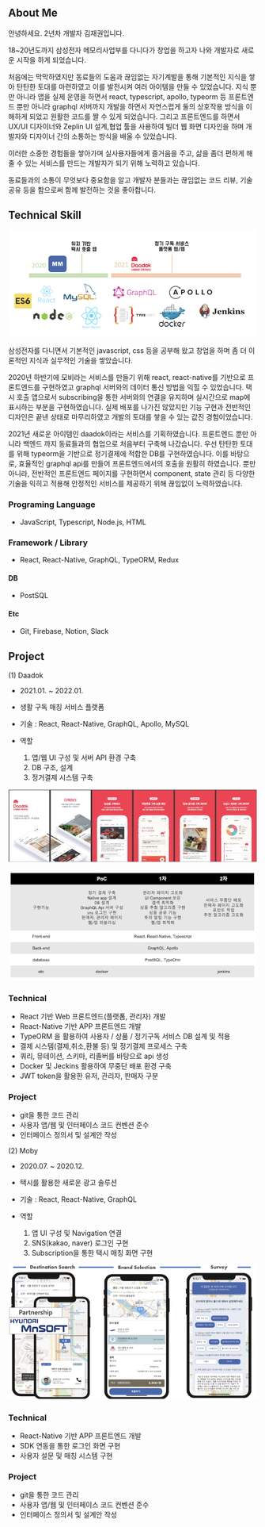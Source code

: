 ## About Me

안녕하세요. 2년차 개발자 김재권입니다.

18~20년도까지 삼성전자 메모리사업부를 다니다가 창업을 하고자 나와 개발자로 새로운 시작을 하게 되었습니다.

처음에는 막막하였지만 동료들의 도움과 끊임없는 자기계발을 통해 기본적인 지식을 쌓아 탄탄한 토대를 마련하였고 이를 발전시켜 여러 아이템을 만들 수 있었습니다. 지식 뿐만 아니라 앱을 실제 운영을 하면서 react, typescript, apollo, typeorm 등 프론트엔드 뿐만 아니라 graphql 서버까지 개발을 하면서 자연스럽게 둘의 상호작용 방식을 이해하게 되었고 원활한 코드를 짤 수 있게 되었습니다. 그리고 프론트엔드를 하면서 UX/UI 디자이너와 Zeplin UI 설계,협업 툴을 사용하여 빌더 웹 화면 디자인을 하며 개발자와 디자이너 간의 소통하는 방식을 배울 수 있었습니다.

이러한 소중한 경험들을 쌓아가며 실사용자들에게 즐거움을 주고, 삶을 좀더 편하게 해줄 수 있는 서비스를 만드는 개발자가 되기 위해 노력하고 있습니다.

동료들과의 소통이 무엇보다 중요함을 알고 개발자 분들과는 끊임없는 코드 리뷰, 기술 공유 등을 함으로써 함께 발전하는 것을 좋아합니다.


## Technical Skill

![Skill](./image/doodo.png)

삼성전자를 다니면서 기본적인 javascript, css 등을 공부해 왔고 창업을 하며 좀 더 이론적인 지식과 실무적인 기술을 쌓았습니다.

2020년 하반기에 모비라는 서비스를 만들기 위해 react, react-native를 기반으로 프론트엔드를 구현하였고 graphql 서버와의 데이터 통신 방법을 익힐 수 있었습니다. 택시 호출 앱으로서 subscribing을 통한 서버와의 연결을 유지하며 실시간으로 map에 표시하는 부분을 구현하였습니다. 실제 배포를 나가진 않았지만 기능 구현과 전반적인 디자인은 끝낸 상태로 마무리하였고 개발의 토대를 쌓을 수 있는 값진 경험이었습니다.

2021년 새로운 아이템인 daadok이라는 서비스를 기획하였습니다. 프론트엔드 뿐만 아니라 백엔드 까지 동료들과의 협업으로 처음부터 구축해 나갔습니다. 우선 탄탄한 토대를 위해 typeorm을 기반으로 정기결제에 적합한 DB를 구현하였습니다. 이를 바탕으로, 효율적인 graphql api를 만들어 프론트엔드에서의 호출을 원활히 하였습니다. 뿐만 아니라, 전반적인 프론트엔드 페이지를 구현하면서 component, state 관리 등 다양한 기술을 익히고 적용해 안정적인 서비스를 제공하기 위해 끊임없이 노력하였습니다.

### Programing Language
  - JavaScript, Typescript, Node.js, HTML

### Framework / Library
  - React, React-Native, GraphQL, TypeORM, Redux

#### DB
  - PostSQL

#### Etc
  - Git, Firebase, Notion, Slack


## Project

(1) Daadok

- 2021.01. ~ 2022.01.

- 생활 구독 매칭 서비스 플랫폼

- 기술 : React, React-Native, GraphQL, Apollo, MySQL

- 역할
    1. 앱/웹 UI 구성 및 서버 API 환경 구축
    2. DB 구조, 설계
    3. 정거결제 시스템 구축 

![Daadok](./image/daadok.png)

![Process](./image/process.png)

### Technical
* React 기반 Web 프론트엔드(플랫폼, 관리자) 개발 
* React-Native 기반 APP 프론트엔드 개발
* TypeORM 을 활용하여 사용자 / 상품 / 정기구독 서비스 DB 설계 및 적용 
* 결제 시스템(결제,취소,환불 등) 및 정기결제 프로세스 구축
* 쿼리, 뮤테이션, 스키마, 리졸버를 바탕으로 api 생성 
* Docker 및 Jeckins 활용하여 무중단 배포 환경 구축 
* JWT token을 활용한 유저, 관리자, 판매자 구분

### Project
* git을 통한 코드 관리
* 사용자 앱/웹 및 인터페이스 코드 컨벤션 준수
* 인터페이스 정의서 및 설계안 작성


(2) Moby

- 2020.07. ~ 2020.12.

- 택시를 활용한 새로운 광고 솔루션

- 기술 : React, React-Native, GraphQL

- 역할
    1. 앱 UI 구성 및 Navigation 연결
    2. SNS(kakao, naver) 로그인 구현
    3. Subscription을 통한 택시 매칭 화면 구현

![Moby](./image/moby.png)

### Technical
* React-Native 기반 APP 프론트엔드 개발
* SDK 연동을 통한 로그인 화면 구현
* 사용자 설문 및 매칭 시스템 구현

### Project
* git을 통한 코드 관리
* 사용자 앱/웹 및 인터페이스 코드 컨벤션 준수
* 인터페이스 정의서 및 설계안 작성



